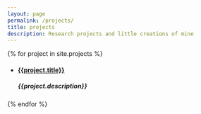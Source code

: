 ```yaml
---
layout: page
permalink: /projects/
title: projects
description: Research projects and little creations of mine
---
```


<div>
  {% for project in site.projects %}
    <ul>
      <li>
        <h4> 
        <a href="{{ project.url | relative_url }}"> {{project.title}} </a>
        </h4>
        <h5> {{project.description}} </h5>
      </li>
    </ul>
  {% endfor %}
</div>
